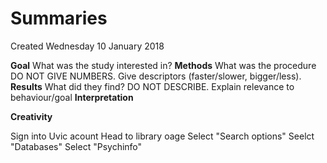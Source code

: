 # Summaries
Created Wednesday 10 January 2018

**Goal**
What was the study interested in?
**Methods**
What was the procedure
DO NOT GIVE NUMBERS. Give descriptors (faster/slower, bigger/less).
**Results**
What did they find?
DO NOT DESCRIBE. Explain relevance to behaviour/goal
**Interpretation**

**Creativity**

Sign into  Uvic acount
Head to library oage
Select "Search options"
Seelct "Databases"
Select "Psychinfo"

